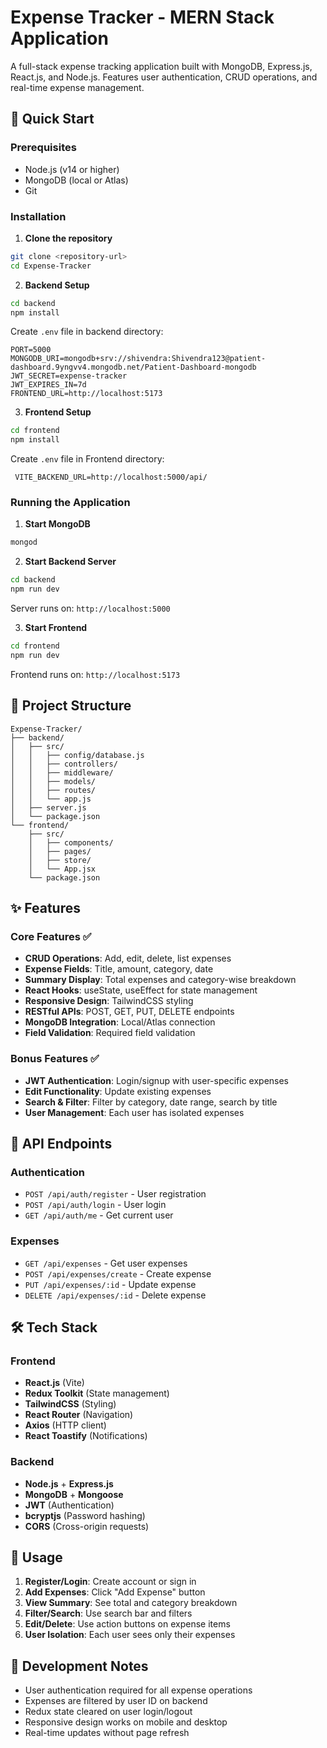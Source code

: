 # Expense Tracker - MERN Stack Application

A full-stack expense tracking application built with MongoDB, Express.js, React.js, and Node.js. Features user authentication, CRUD operations, and real-time expense management.

## 🚀 Quick Start

### Prerequisites
- Node.js (v14 or higher)
- MongoDB (local or Atlas)
- Git

### Installation

1. **Clone the repository**
```bash
git clone <repository-url>
cd Expense-Tracker
```

2. **Backend Setup**
```bash
cd backend
npm install
```

Create `.env` file in backend directory:
```env
PORT=5000
MONGODB_URI=mongodb+srv://shivendra:Shivendra123@patient-dashboard.9yngvv4.mongodb.net/Patient-Dashboard-mongodb
JWT_SECRET=expense-tracker
JWT_EXPIRES_IN=7d
FRONTEND_URL=http://localhost:5173
```

3. **Frontend Setup**
```bash
cd frontend
npm install
```

Create `.env` file in Frontend directory:
```env
 VITE_BACKEND_URL=http://localhost:5000/api/
```


### Running the Application

1. **Start MongoDB**
```bash
mongod
```

2. **Start Backend Server**
```bash
cd backend
npm run dev
```
Server runs on: `http://localhost:5000`

3. **Start Frontend**
```bash
cd frontend
npm run dev
```
Frontend runs on: `http://localhost:5173`

## 📁 Project Structure

```
Expense-Tracker/
├── backend/
│   ├── src/
│   │   ├── config/database.js
│   │   ├── controllers/
│   │   ├── middleware/
│   │   ├── models/
│   │   ├── routes/
│   │   └── app.js
│   ├── server.js
│   └── package.json
└── frontend/
    ├── src/
    │   ├── components/
    │   ├── pages/
    │   ├── store/
    │   └── App.jsx
    └── package.json
```

## ✨ Features

### Core Features ✅
- **CRUD Operations**: Add, edit, delete, list expenses
- **Expense Fields**: Title, amount, category, date
- **Summary Display**: Total expenses and category-wise breakdown
- **React Hooks**: useState, useEffect for state management
- **Responsive Design**: TailwindCSS styling
- **RESTful APIs**: POST, GET, PUT, DELETE endpoints
- **MongoDB Integration**: Local/Atlas connection
- **Field Validation**: Required field validation

### Bonus Features ✅
- **JWT Authentication**: Login/signup with user-specific expenses
- **Edit Functionality**: Update existing expenses
- **Search & Filter**: Filter by category, date range, search by title
- **User Management**: Each user has isolated expenses

## 🔌 API Endpoints

### Authentication
- `POST /api/auth/register` - User registration
- `POST /api/auth/login` - User login
- `GET /api/auth/me` - Get current user

### Expenses
- `GET /api/expenses` - Get user expenses
- `POST /api/expenses/create` - Create expense
- `PUT /api/expenses/:id` - Update expense
- `DELETE /api/expenses/:id` - Delete expense

## 🛠️ Tech Stack

### Frontend
- **React.js** (Vite)
- **Redux Toolkit** (State management)
- **TailwindCSS** (Styling)
- **React Router** (Navigation)
- **Axios** (HTTP client)
- **React Toastify** (Notifications)

### Backend
- **Node.js** + **Express.js**
- **MongoDB** + **Mongoose**
- **JWT** (Authentication)
- **bcryptjs** (Password hashing)
- **CORS** (Cross-origin requests)

## 📖 Usage

1. **Register/Login**: Create account or sign in
2. **Add Expenses**: Click "Add Expense" button
3. **View Summary**: See total and category breakdown
4. **Filter/Search**: Use search bar and filters
5. **Edit/Delete**: Use action buttons on expense items
6. **User Isolation**: Each user sees only their expenses

## 🔧 Development Notes

- User authentication required for all expense operations
- Expenses are filtered by user ID on backend
- Redux state cleared on user login/logout
- Responsive design works on mobile and desktop
- Real-time updates without page refresh

